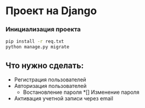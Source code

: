 # Проект на Django

### Инициализация проекта

```bash
pip install -r req.txt
python manage.py migrate
```

## Что нужно сделать:
* Регистрация пользователей
* Авторизация пользователей
    * Востановление пароля
    *[] Изменение пароля
* Активация учетной записи через email
